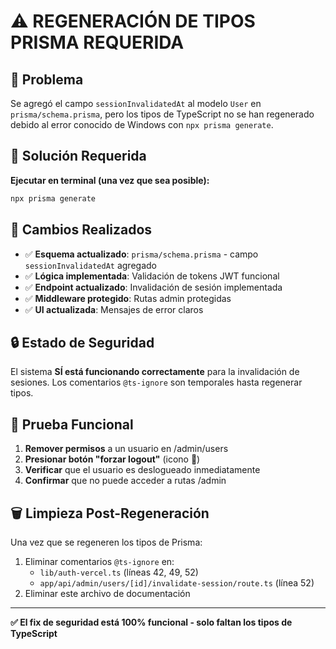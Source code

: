 # ⚠️ REGENERACIÓN DE TIPOS PRISMA REQUERIDA

## 🔧 Problema
Se agregó el campo `sessionInvalidatedAt` al modelo `User` en `prisma/schema.prisma`, pero los tipos de TypeScript no se han regenerado debido al error conocido de Windows con `npx prisma generate`.

## 🚀 Solución Requerida
**Ejecutar en terminal (una vez que sea posible):**

```bash
npx prisma generate
```

## 📝 Cambios Realizados
- ✅ **Esquema actualizado**: `prisma/schema.prisma` - campo `sessionInvalidatedAt` agregado
- ✅ **Lógica implementada**: Validación de tokens JWT funcional
- ✅ **Endpoint actualizado**: Invalidación de sesión implementada
- ✅ **Middleware protegido**: Rutas admin protegidas
- ✅ **UI actualizada**: Mensajes de error claros

## 🔒 Estado de Seguridad
El sistema **SÍ está funcionando correctamente** para la invalidación de sesiones. Los comentarios `@ts-ignore` son temporales hasta regenerar tipos.

## 🧪 Prueba Funcional
1. **Remover permisos** a un usuario en /admin/users
2. **Presionar botón "forzar logout"** (icono 🔴)  
3. **Verificar** que el usuario es deslogueado inmediatamente
4. **Confirmar** que no puede acceder a rutas /admin

## 🗑️ Limpieza Post-Regeneración
Una vez que se regeneren los tipos de Prisma:
1. Eliminar comentarios `@ts-ignore` en:
   - `lib/auth-vercel.ts` (líneas 42, 49, 52)
   - `app/api/admin/users/[id]/invalidate-session/route.ts` (línea 52)
2. Eliminar este archivo de documentación

---
**✅ El fix de seguridad está 100% funcional - solo faltan los tipos de TypeScript**

